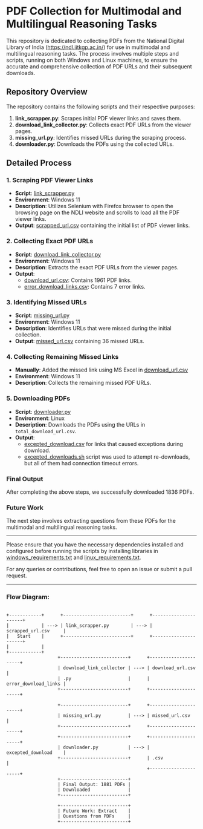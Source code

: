 # PDF Collection for Multimodal and Multilingual Reasoning Tasks

This repository is dedicated to collecting PDFs from the National Digital Library of India (https://ndl.iitkgp.ac.in/) for use in multimodal and multilingual reasoning tasks. The process involves multiple steps and scripts, running on both Windows and Linux machines, to ensure the accurate and comprehensive collection of PDF URLs and their subsequent downloads.

## Repository Overview

The repository contains the following scripts and their respective purposes:

1. **link_scrapper.py**: Scrapes initial PDF viewer links and saves them.
2. **download_link_collector.py**: Collects exact PDF URLs from the viewer pages.
3. **missing_url.py**: Identifies missed URLs during the scraping process.
4. **downloader.py**: Downloads the PDFs using the collected URLs.

## Detailed Process

### 1. Scraping PDF Viewer Links

- **Script**: [link_scrapper.py](https://github.com/Ritik-912/mmr-data-collection/blob/main/link_scrapper.py)
- **Environment**: Windows 11
- **Description**: Utilizes Selenium with Firefox browser to open the browsing page on the NDLI website and scrolls to load all the PDF viewer links.
- **Output**: [scrapped_url.csv](https://github.com/Ritik-912/mmr-data-collection/blob/main/scrapped_url.csv) containing the initial list of PDF viewer links.

### 2. Collecting Exact PDF URLs

- **Script**: [download_link_collector.py](https://github.com/Ritik-912/mmr-data-collection/blob/main/download_link_collector.py)
- **Environment**: Windows 11
- **Description**: Extracts the exact PDF URLs from the viewer pages.
- **Output**: 
  - [download_url.csv](https://github.com/Ritik-912/mmr-data-collection/blob/main/download_url.csv): Contains 1961 PDF links.
  - [error_download_links.csv](https://github.com/Ritik-912/mmr-data-collection/blob/main/error_download_links.csv): Contains 7 error links.

### 3. Identifying Missed URLs

- **Script**: [missing_url.py](https://github.com/Ritik-912/mmr-data-collection/blob/main/missing_url.py)
- **Environment**: Windows 11
- **Description**: Identifies URLs that were missed during the initial collection.
- **Output**: [missed_url.csv](https://github.com/Ritik-912/mmr-data-collection/blob/main/missed_url.csv) containing 36 missed URLs.

### 4. Collecting Remaining Missed Links

- **Manually**: Added the missed link using MS Excel in [download_url.csv](https://github.com/Ritik-912/mmr-data-collection/blob/main/download_url.csv)
- **Environment**: Windows 11
- **Description**: Collects the remaining missed PDF URLs.

### 5. Downloading PDFs

- **Script**: [downloader.py](https://github.com/Ritik-912/mmr-data-collection/blob/main/downloader.py)
- **Environment**: Linux
- **Description**: Downloads the PDFs using the URLs in `total_download_url.csv`.
- **Output**: 
  - [excepted_download.csv](https://github.com/Ritik-912/mmr-data-collection/blob/main/excepted_downloads.csv) for links that caused exceptions during download.
  - [excepted_downloads.sh](https://github.com/Ritik-912/mmr-data-collection/blob/main/excepted_downloads.sh) script was used to attempt re-downloads, but all of them had connection timeout errors.

### Final Output

After completing the above steps, we successfully downloaded 1836 PDFs. 

### Future Work

The next step involves extracting questions from these PDFs for the multimodal and multilingual reasoning tasks.

---

Please ensure that you have the necessary dependencies installed and configured before running the scripts by installing libraries in [windows_requirements.txt](https://github.com/Ritik-912/mmr-data-collection/blob/main/windows_requirements.txt) and [linux_requirements.txt](https://github.com/Ritik-912/mmr-data-collection/blob/main/linux_requirements.txt).

For any queries or contributions, feel free to open an issue or submit a pull request.
___

### Flow Diagram:




```

+------------+      +-------------------------+      +----------------------+
|            | ---> | link_scrapper.py        | ---> | scrapped_url.csv     |
|   Start    |      +-------------------------+      +----------------------+
|            | 
+------------+
                   +-------------------------+      +----------------------+
                   | download_link_collector | ---> | download_url.csv     |
                   | .py                     |      | error_download_links |
                   +-------------------------+      +----------------------+

                   +-------------------------+      +----------------------+
                   | missing_url.py          | ---> | missed_url.csv       |
                   +-------------------------+      +----------------------+
                   +-------------------------+      +----------------------+
                   | downloader.py           | ---> | excepted_download    |
                   +-------------------------+      | .csv                 |
                                                    +----------------------+
                   +-------------------------+      
                   | Final Output: 1881 PDFs | 
                   | Downloaded              | 
                   +-------------------------+   

                   +-------------------------+      
                   | Future Work: Extract    | 
                   | Questions from PDFs     | 
                   +-------------------------+ 
```
